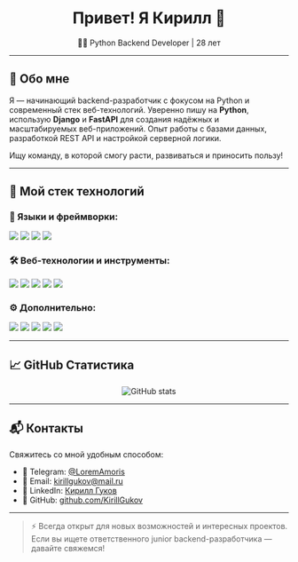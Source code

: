 <h1 align="center">Привет! Я Кирилл 👋</h1>

<p align="center">
  🧑‍💻 Python Backend Developer | 28 лет
</p>

---

## 🚀 Обо мне

Я — начинающий backend-разработчик с фокусом на Python и современный стек веб-технологий. Уверенно пишу на **Python**, использую **Django** и **FastAPI** для создания надёжных и масштабируемых веб-приложений. Опыт работы с базами данных, разработкой REST API и настройкой серверной логики.

Ищу команду, в которой смогу расти, развиваться и приносить пользу!

---

## 💼 Мой стек технологий

### 🧠 Языки и фреймворки:

<p>
  <img src="https://img.shields.io/badge/Python-3670A0?style=for-the-badge&logo=python&logoColor=ffdd54" />
  <img src="https://img.shields.io/badge/Django-092E20?style=for-the-badge&logo=django&logoColor=white" />
  <img src="https://img.shields.io/badge/FastAPI-009688?style=for-the-badge&logo=fastapi&logoColor=white" />
  <img src="https://img.shields.io/badge/SQL-4479A1?style=for-the-badge&logo=postgresql&logoColor=white" />
</p>

### 🛠 Веб-технологии и инструменты:

<p>
  <img src="https://img.shields.io/badge/REST%20API-FF6F00?style=for-the-badge&logo=api&logoColor=white" />
  <img src="https://img.shields.io/badge/Docker-2496ED?style=for-the-badge&logo=docker&logoColor=white" />
  <img src="https://img.shields.io/badge/Git-F05032?style=for-the-badge&logo=git&logoColor=white" />
  <img src="https://img.shields.io/badge/Redis-DC382D?style=for-the-badge&logo=redis&logoColor=white" />
  <img src="https://img.shields.io/badge/Pytest-0A9EDC?style=for-the-badge&logo=pytest&logoColor=white" />
</p>

### ⚙️ Дополнительно:

<p>
  <img src="https://img.shields.io/badge/Linux-FCC624?style=for-the-badge&logo=linux&logoColor=black" />
  <img src="https://img.shields.io/badge/Bash-4EAA25?style=for-the-badge&logo=gnubash&logoColor=white" />
  <img src="https://img.shields.io/badge/CI%2FCD-3E8ACC?style=for-the-badge&logo=githubactions&logoColor=white" />
  <img src="https://img.shields.io/badge/Pydantic-2FADAC?style=for-the-badge&logo=python&logoColor=white" />
  <img src="https://img.shields.io/badge/SQLAlchemy-8B0000?style=for-the-badge&logo=python&logoColor=white" />
</p>

---

## 📈 GitHub Статистика

<p align="center">
  <img src="https://github-readme-stats.vercel.app/api?username=KirillGukov&show_icons=true&theme=transparent&hide=issues&count_private=true" alt="GitHub stats" />
</p>

---

## 📬 Контакты

Свяжитесь со мной удобным способом:

- 📱 Telegram: [@LoremAmoris](https://t.me/LoremAmoris)
- 📧 Email: kirillgukov@mail.ru
- 💼 LinkedIn: [Кирилл Гуков](https://linkedin.com/in/кирилл-гуков-512a52269)
- 🐙 GitHub: [github.com/KirillGukov](https://github.com/KirillGukov)

---

> ⚡ Всегда открыт для новых возможностей и интересных проектов. Если вы ищете ответственного junior backend-разработчика — давайте свяжемся!
